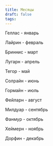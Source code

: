 ```yaml
---
title: Месяцы
draft: false
tags:
---
```

Геллас - январь

Лайрин - февраль

Бриннис - март

Лугарн - апрель

Тегор - май

Солрайн - июнь

Гормайн - июль 

Фейларн - август

Милдуар - сентябрь

Фанмур - октябрь

Хеймерн - ноябрь

Дорфин - декабрь
